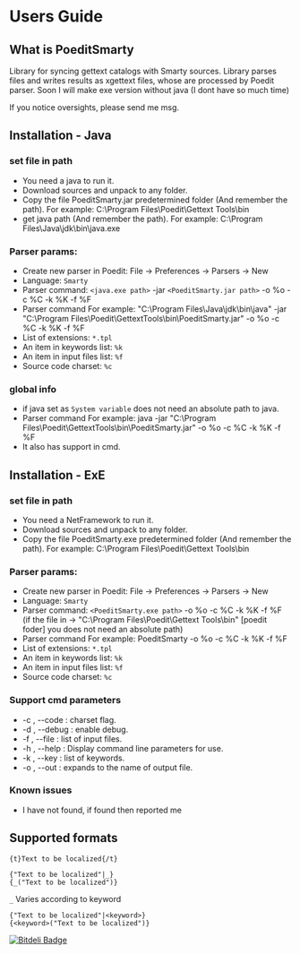Users Guide
========================

What is PoeditSmarty
-------------------

Library for syncing gettext catalogs with Smarty sources. 
Library parses files and writes results as xgettext files, whose are processed by Poedit parser.
Soon I will make exe version without java (I dont have so much time)

If you notice oversights, please send me msg.

## Installation - Java

### set file in path

* You need a java to run it.
* Download sources and unpack to any folder.
* Copy the file PoeditSmarty.jar predetermined folder (And remember the path).  For example: C:\Program Files\Poedit\Gettext Tools\bin
* get java path (And remember the path). For example: C:\Program Files\Java\jdk\bin\java.exe

### Parser params:

* Create new parser in Poedit: File -> Preferences -> Parsers -> New
* Language: `Smarty`
* Parser command: `<java.exe path>` -jar `<PoeditSmarty.jar path>` -o %o -c %C -k %K -f %F  
* Parser command For example: "C:\Program Files\Java\jdk\bin\java" -jar "C:\Program Files\Poedit\GettextTools\bin\PoeditSmarty.jar" -o %o -c %C -k %K -f %F 
* List of extensions: `*.tpl`
* An item in keywords list: `%k`
* An item in input files list: `%f`
* Source code charset: `%c`

### global info
* if java set as `System variable` does not need an absolute path to java. 
* Parser command For example: java -jar "C:\Program Files\Poedit\GettextTools\bin\PoeditSmarty.jar" -o %o -c %C -k %K -f %F 
* It also has support in cmd.

## Installation - ExE

### set file in path

* You need a NetFramework to run it.
* Download sources and unpack to any folder.
* Copy the file PoeditSmarty.exe predetermined folder (And remember the path).  For example: C:\Program Files\Poedit\Gettext Tools\bin

### Parser params:

* Create new parser in Poedit: File -> Preferences -> Parsers -> New
* Language: `Smarty`
* Parser command: `<PoeditSmarty.exe path>` -o %o -c %C -k %K -f %F  (if the file in -> "C:\Program Files\Poedit\Gettext Tools\bin" [poedit foder] you does not need an absolute path)
* Parser command For example: PoeditSmarty -o %o -c %C -k %K -f %F
* List of extensions: `*.tpl`
* An item in keywords list: `%k`
* An item in input files list: `%f`
* Source code charset: `%c`

### Support cmd parameters

* -c , --code            <Args>  <Required> : charset flag.
* -d , --debug                              : enable debug.
* -f , --file            <Args>  <Required> : list of input files.
* -h , --help                               : Display command line parameters for use.
* -k , --key             <Args>  <Required> : list of keywords.
* -o , --out             <Args>  <Required> : expands to the name of output file.

### Known issues
* I have not found, if found then reported me

## Supported formats

```
{t}Text to be localized{/t}
```

```
{"Text to be localized"|_}
{_("Text to be localized")}
```

`_` Varies according to keyword

```
{"Text to be localized"|<keyword>}
{<keyword>("Text to be localized")}
```


[![Bitdeli Badge](https://d2weczhvl823v0.cloudfront.net/Garefild/poeditsmarty/trend.png)](https://bitdeli.com/free "Bitdeli Badge")

